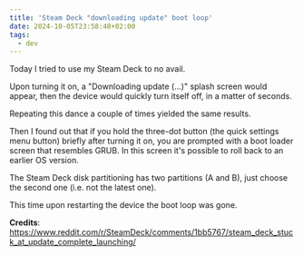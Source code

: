 ```yaml
---
title: 'Steam Deck "downloading update" boot loop'
date: 2024-10-05T23:58:48+02:00
tags:
  - dev
---
```


Today I tried to use my Steam Deck to no avail.

Upon turning it on, a "Downloading update (…)" splash screen would appear, then the device would quickly turn itself off, in a matter of seconds.

Repeating this dance a couple of times yielded the same results.

Then I found out that if you hold the three-dot button (the quick settings menu button) briefly after turning it on, you are prompted with a boot loader screen that resembles GRUB. In this screen it's possible to roll back to an earlier OS version.

The Steam Deck disk partitioning has two partitions (A and B), just choose the second one (i.e. not the latest one).

This time upon restarting the device the boot loop was gone.

**Credits**: https://www.reddit.com/r/SteamDeck/comments/1bb5767/steam_deck_stuck_at_update_complete_launching/
